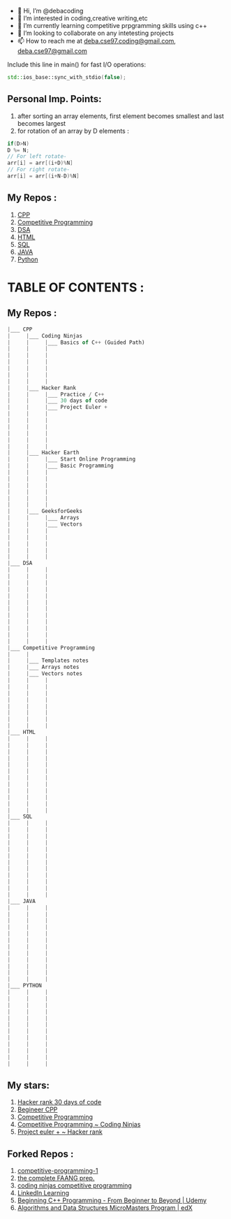 - 👋 Hi, I’m @debacoding
- 👀 I’m interested in coding,creative writing,etc
- 🌱 I’m currently learning competitive prpgramming skills using c++
- 💞️ I’m looking to collaborate on any intetesting projects 
- 📫 How to reach me at deba.cse97.coding@gmail.com, deba.cse97@gmail.com

<!---
debacoding/debacoding is a ✨ special ✨ repository because its `README.md` (this file) appears on your GitHub profile.
You can click the Preview link to take a look at your changes.
--->

Include this line in main() for fast I/O operations:
```cpp
std::ios_base::sync_with_stdio(false);
```
## Personal Imp. Points:
1. after sorting an array elements, first element becomes smallest and last becomes largest
2. for rotation of an array by D elements :
```cpp
if(D>N)
D %= N;
// For left rotate-
arr[i] = arr[(i+D)%N]
// For right rotate-
arr[i] = arr[(i+N-D)%N]
```

## My Repos :
1. [CPP](https://github.com/debacoding/1.CPP)
2. [Competitive Programming](https://github.com/debacoding/2.Competitive-Programming)
3. [DSA](https://github.com/debacoding/3.DSA)
4. [HTML](https://github.com/debacoding/4.HTML)
5. [SQL](https://github.com/debacoding/5.SQL)
6. [JAVA](https://github.com/debacoding/6.JAVA)
7. [Python](https://github.com/debacoding/7.PYTHON)

# TABLE OF CONTENTS :

## My Repos :
```js
|___ CPP
|     |___ Coding Ninjas
|     |     |___ Basics of C++ (Guided Path)
|     |     |
|     |     |
|     |     | 
|     |     |
|     |     |
|     |     |
|     |___ Hacker Rank
|     |     |___ Practice / C++
|     |     |___ 30 days of code
|     |     |___ Project Euler +
|     |     |
|     |     |
|     |     | 
|     |     |
|     |     |
|     |     |
|     |___ Hacker Earth 
|     |     |___ Start Online Programming
|     |     |___ Basic Programming
|     |     |
|     |     |
|     |     | 
|     |     |
|     |     |
|     |     |
|     |___ GeeksforGeeks
|     |     |___ Arrays
|     |     |___ Vectors
|     |     | 
|     |     |
|     |     |
|     |     |
|     |     |
|___ DSA
|     |     |
|     |     |
|     |     | 
|     |     |
|     |     |
|     |     |
|     |     |
|     |     |
|     |     | 
|     |     |
|     |     |
|     |     |
|___ Competitive Programming
|     |     
|     |___ Templates notes     
|     |___ Arrays notes
|     |___ Vectors notes
|     |     |
|     |     |
|     |     |
|     |     |
|     |     | 
|     |     |
|     |     |
|     |     |
|___ HTML
|     |     |
|     |     |
|     |     | 
|     |     |
|     |     |
|     |     |
|     |     |
|     |     |
|     |     | 
|     |     |
|     |     |
|     |     |
|___ SQL
|     |     |
|     |     |
|     |     | 
|     |     |
|     |     |
|     |     |
|     |     |
|     |     |
|     |     | 
|     |     |
|     |     |
|     |     |
|___ JAVA
|     |     |
|     |     |
|     |     | 
|     |     |
|     |     |
|     |     |
|     |     |
|     |     |
|     |     | 
|     |     |
|     |     |
|     |     |
|___ PYTHON
|     |     |
|     |     |
|     |     | 
|     |     |
|     |     |
|     |     |
|     |     |
|     |     |
|     |     | 
|     |     |
|     |     |
|     |     |
```

## My stars:
1. [Hacker rank 30 days of code](https://github.com/xeoneux/30-Days-of-Code)
2. [Begineer CPP](https://github.com/Vishal-raj-1/Beginner-CPP-Submissions/tree/master/Vishal)
3. [Competitive Programming](https://github.com/kothariji/competitive-programming)
4. [Competitive Programming ~ Coding Ninjas](https://github.com/parikshit223933/Coding-Ninjas-Competitive-Programming)
5. [Project euler + ~ Hacker rank](https://github.com/Harmon758/Project-Euler)
   

## Forked Repos :
1. [competitive-programming-1](https://github.com/debacoding/competitive-programming-1)
2. [the complete FAANG prep.](https://github.com/AkashSingh3031/The-Complete-FAANG-Preparation)
3. [coding ninjas competitive programming](https://github.com/debacoding/Coding-Ninjas-Competitive-Programming)
4. [LinkedIn Learning](https://github.com/LinkedInLearning/c-plus-plus-trucos-2823311)
5. [Beginning C++ Programming - From Beginner to Beyond | Udemy](https://github.com/aitorlb/beginning-cpp-programming)
6. [Algorithms and Data Structures MicroMasters Program | edX](https://github.com/aitorlb/algorithms-and-data-structures-micromasters)










